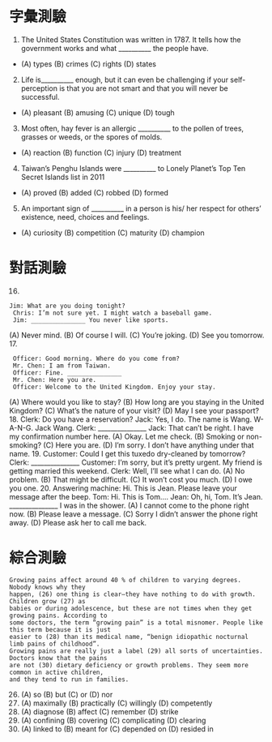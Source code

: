 # 字彙測驗
1. The United States Constitution was written in 1787. It tells how the government works and what
__________ the people have.
* (A) types (B) crimes (C) rights (D) states
2. Life is__________ enough, but it can even be challenging if your self-perception is that you are
not smart and that you will never be successful.
* (A) pleasant (B) amusing (C) unique (D) tough
3. Most often, hay fever is an allergic __________ to the pollen of trees, grasses or weeds, or the
spores of molds.
* (A) reaction (B) function (C) injury (D) treatment
4. Taiwan’s Penghu Islands were __________ to Lonely Planet’s Top Ten Secret Islands list in
2011
* (A) proved (B) added (C) robbed (D) formed
5. An important sign of __________ in a person is his/ her respect for others’ existence, need,
choices and feelings.
* (A) curiosity (B) competition (C) maturity (D) champion

# 對話測驗
16. 
```
Jim: What are you doing tonight?
 Chris: I’m not sure yet. I might watch a baseball game.
 Jim: _______________ You never like sports.
```
(A) Never mind. (B) Of course I will.
(C) You’re joking. (D) See you tomorrow.
17. 
```
 Officer: Good morning. Where do you come from?
 Mr. Chen: I am from Taiwan.
 Officer: Fine. _______________
 Mr. Chen: Here you are.
 Officer: Welcome to the United Kingdom. Enjoy your stay.
 ```
(A) Where would you like to stay?
(B) How long are you staying in the United Kingdom?
(C) What’s the nature of your visit?
(D) May I see your passport?
18. Clerk: Do you have a reservation?
 Jack: Yes, I do. The name is Wang. W-A-N-G. Jack Wang.
 Clerk: _______________
 Jack: That can’t be right. I have my confirmation number here.
(A) Okay. Let me check.
(B) Smoking or non-smoking?
(C) Here you are.
(D) I’m sorry. I don’t have anything under that name.
19. Customer: Could I get this tuxedo dry-cleaned by tomorrow?
 Clerk: _______________
 Customer: I’m sorry, but it’s pretty urgent. My friend is getting married this weekend.
 Clerk: Well, I’ll see what I can do.
(A) No problem.
(B) That might be difficult.
(C) It won’t cost you much.
(D) I owe you one.
20. Answering machine: Hi. This is Jean. Please leave your message after the beep.
 Tom: Hi. This is Tom....
 Jean: Oh, hi, Tom. It’s Jean. _______________ I was in the shower.
(A) I cannot come to the phone right now.
(B) Please leave a message.
(C) Sorry I didn’t answer the phone right away.
(D) Please ask her to call me back.

# 綜合測驗
```
Growing pains affect around 40 % of children to varying degrees. Nobody knows why they
happen, (26) one thing is clear—they have nothing to do with growth. Children grow (27) as
babies or during adolescence, but these are not times when they get growing pains. According to
some doctors, the term “growing pain” is a total misnomer. People like this term because it is just
easier to (28) than its medical name, “benign idiopathic nocturnal limb pains of childhood”.
Growing pains are really just a label (29) all sorts of uncertainties. Doctors know that the pains
are not (30) dietary deficiency or growth problems. They seem more common in active children,
and they tend to run in families.
```
26. (A) so (B) but (C) or (D) nor
27. (A) maximally (B) practically (C) willingly (D) competently
28. (A) diagnose (B) affect (C) remember (D) strike
29. (A) confining (B) covering (C) complicating (D) clearing
30. (A) linked to (B) meant for (C) depended on (D) resided in